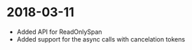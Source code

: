 # 2018-03-11
- Added API for ReadOnlySpan
- Added support for the async calls with cancelation tokens